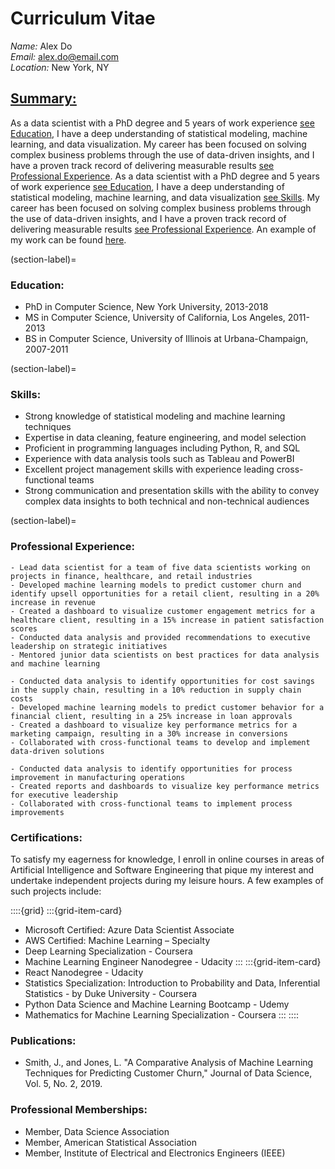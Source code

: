 # Curriculum Vitae

*Name:* Alex Do   
*Email:* alex.do@email.com   
*Location:* New York, NY

## <u>Summary:</u>
As a data scientist with a PhD degree and 5 years of work experience [see Education](Education), I have a deep understanding of statistical modeling, machine learning, and data visualization. My career has been focused on solving complex business problems through the use of data-driven insights, and I have a proven track record of delivering measurable results [see Professional Experience](Professional). As a data scientist with a PhD degree and 5 years of work experience [see Education](Education), I have a deep understanding of statistical modeling, machine learning, and data visualization [see Skills](Skills). My career has been focused on solving complex business problems through the use of data-driven insights, and I have a proven track record of delivering measurable results [see Professional Experience]("Professional). An example of my work can be found [here](analysis_example.ipynb).

(section-label)=
### Education:   
- PhD in Computer Science, New York University, 2013-2018
- MS in Computer Science, University of California, Los Angeles, 2011-2013
- BS in Computer Science, University of Illinois at Urbana-Champaign, 2007-2011

(section-label)=
### Skills:   
- Strong knowledge of statistical modeling and machine learning techniques
- Expertise in data cleaning, feature engineering, and model selection
- Proficient in programming languages including Python, R, and SQL
- Experience with data analysis tools such as Tableau and PowerBI
- Excellent project management skills with experience leading cross-functional teams
- Strong communication and presentation skills with the ability to convey complex data insights to both technical and non-technical audiences

(section-label)=
### Professional Experience:   
```{dropdown} **Data Scientist, ABC Corporation, New York, NY, 2018-present**   
- Lead data scientist for a team of five data scientists working on projects in finance, healthcare, and retail industries
- Developed machine learning models to predict customer churn and identify upsell opportunities for a retail client, resulting in a 20% increase in revenue
- Created a dashboard to visualize customer engagement metrics for a healthcare client, resulting in a 15% increase in patient satisfaction scores
- Conducted data analysis and provided recommendations to executive leadership on strategic initiatives
- Mentored junior data scientists on best practices for data analysis and machine learning
```

```{dropdown} **Data Scientist, XYZ Corporation, Los Angeles, CA, 2016-2018**   
- Conducted data analysis to identify opportunities for cost savings in the supply chain, resulting in a 10% reduction in supply chain costs
- Developed machine learning models to predict customer behavior for a financial client, resulting in a 25% increase in loan approvals
- Created a dashboard to visualize key performance metrics for a marketing campaign, resulting in a 30% increase in conversions
- Collaborated with cross-functional teams to develop and implement data-driven solutions
```

```{dropdown} **Data Analyst, DEF Corporation, Urbana-Champaign, IL, 2011-2016**   
- Conducted data analysis to identify opportunities for process improvement in manufacturing operations
- Created reports and dashboards to visualize key performance metrics for executive leadership
- Collaborated with cross-functional teams to implement process improvements
```

### Certifications:   
To satisfy my eagerness for knowledge, I enroll in online courses in areas of Artificial Intelligence and Software Engineering that pique my interest and undertake independent projects during my leisure hours. A few examples of such projects include:

::::{grid}
:::{grid-item-card}
- Microsoft Certified: Azure Data Scientist Associate
- AWS Certified: Machine Learning – Specialty
- Deep Learning Specialization - Coursera
- Machine Learning Engineer Nanodegree - Udacity
:::
:::{grid-item-card}
- React Nanodegree - Udacity
- Statistics Specialization: Introduction to Probability and Data, Inferential Statistics - by Duke University - Coursera
- Python Data Science and Machine Learning Bootcamp - Udemy
- Mathematics for Machine Learning Specialization - Coursera
:::
::::

### Publications:
- Smith, J., and Jones, L. "A Comparative Analysis of Machine Learning Techniques for Predicting Customer Churn," Journal of Data Science, Vol. 5, No. 2, 2019.

### Professional Memberships:
- Member, Data Science Association
- Member, American Statistical Association
- Member, Institute of Electrical and Electronics Engineers (IEEE)

